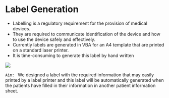 Label Generation
====

* Labelling is a regulatory requirement for the provision of medical devices.
* They are required to communicate identification of the device and how to use the device safely and effectively.
* Currently labels are generated in VBA for an A4 template that are printed on a standard laser printer.
* It is time-consuming to generate this label by hand written

![](https://github.com/DavidTu21/hello-world/raw/master/front_2.png)

`Aim: ` We designed a label with the required information that may easily printed by a label printer and this label will be automatically generated when the patients have filled in their information in another patient information sheet.
